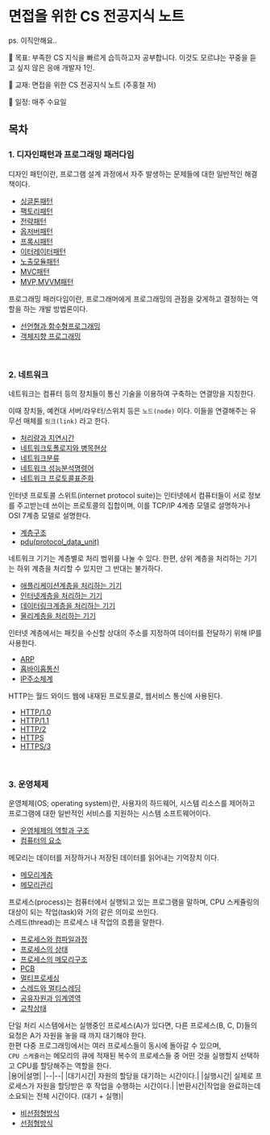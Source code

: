 # 면접을 위한 CS 전공지식 노트

ps. 이직안해요..

🐰 목표: 부족한 CS 지식을 빠르게 습득하고자 공부합니다. 이것도 모르냐는 꾸중을 듣고 싶지 않은 응애 개발자 1인.

🐰 교재: 면접을 위한 CS 전공지식 노트 (주홍철 저)

🐰 일정: 매주 수요일

## 목차

### 1. 디자인패턴과 프로그래밍 패러다임

디자인 패턴이란, 프로그램 설계 과정에서 자주 발생하는 문제들에 대한 일반적인 해결책이다.

- [싱글톤패턴](1장_디자인패턴과_프로그래밍패러다임/1.1_디자인패턴/1.1.1_싱글톤패턴.md)
- [팩토리패턴](1장_디자인패턴과_프로그래밍패러다임/1.1_디자인패턴/1.1.2_팩토리패턴.md)
- [전략패턴](1장_디자인패턴과_프로그래밍패러다임/1.1_디자인패턴/1.1.3_전략패턴.md)
- [옵저버패턴](1장_디자인패턴과_프로그래밍패러다임/1.1_디자인패턴/1.1.4_옵저버패턴.md)
- [프록시패턴](1장_디자인패턴과_프로그래밍패러다임/1.1_디자인패턴/1.1.5_프록시패턴.md)
- [이터레이터패턴](1장_디자인패턴과_프로그래밍패러다임/1.1_디자인패턴/1.1.6_이터레이터패턴.md)
- [노출모듈패턴](1장_디자인패턴과_프로그래밍패러다임/1.1_디자인패턴/1.1.7_노출모듈패턴.md)
- [MVC패턴](1장_디자인패턴과_프로그래밍패러다임/1.1_디자인패턴/1.1.8_MVC패턴.md)
- [MVP,MVVM패턴](1장_디자인패턴과_프로그래밍패러다임/1.1_디자인패턴/1.1.9_MVP,MVVM패턴.md)

프로그래밍 패러다임이란, 프로그래머에게 프로그래밍의 관점을 갖게하고 결정하는 역할을 하는 개발 방법론이다.

- [선언형과 함수형프로그래밍](1장_디자인패턴과_프로그래밍패러다임/1.2_프로그래밍패러다임/1.2.1_선언형과_함수형프로그래밍.md)
- [객체지향 프로그래밍](1장_디자인패턴과_프로그래밍패러다임/1.2_프로그래밍패러다임/1.2.2_객체지향프로그래밍.md)

<br />

### 2. 네트워크

네트워크는 컴퓨터 등의 장치들이 통신 기술을 이용하여 구축하는 연결망을 지칭한다.

이때 장치들, 예컨대 서버/라우터/스위치 등은 `노드(node)` 이다. 이들을 연결해주는 유무선 매체를 `링크(link)` 라고 한다.

- [처리량과 지연시간](2장_네트워크/2.1_네트워크의기초/2.1.1_처리량과지연시간.md)
- [네트워크토폴로지와 병목현상](2장_네트워크/2.1_네트워크의기초/2.1.2_네트워크토폴로지와_병목현상.md)
- [네트워크분류](2장_네트워크/2.1_네트워크의기초/2.1.3_네트워크분류.md)
- [네트워크 성능분석명령어](2장_네트워크/2.1_네트워크의기초/2.1.4_네트워크성능분석명령어.md)
- [네트워크 프로토콜표준화](2장_네트워크/2.1_네트워크의기초/2.1.5_네트워크프로토콜표준화.md)

인터넷 프로토콜 스위트(internet protocol suite)는 인터넷에서 컴퓨터들이 서로 정보를 주고받는데 쓰이는 프로토콜의 집합이며, 이를 TCP/IP 4계층 모델로 설명하거나 OSI 7계층 모델로 설명한다.

- [계층구조](2장_네트워크/2.2_TCPIP_4계층모델/2.2.1_계층구조.md)
- [pdu(protocol_data_unit)](2장_네트워크/2.2_TCPIP_4계층모델/2.2.2_PDU.md)

네트워크 기기는 계층별로 처리 범위를 나눌 수 있다. 한편, 상위 계층을 처리하는 기기는 하위 계층을 처리할 수 있지만 그 반대는 불가하다.

- [애플리케이션계층을 처리하는 기기](2장_네트워크/2.3_네트워크기기/2.3.2_애플리케이션_계층을_처리하는_기기.md)
- [인터넷계층을 처리하는 기기](2장_네트워크/2.3_네트워크기기/2.3.3_인터넷_계층을_처리하는_기기.md)
- [데이터링크계층을 처리하는 기기](2장_네트워크/2.3_네트워크기기/2.3.4_데이터링크_계층을_처리하는_기기.md)
- [물리계층을 처리하는 기기](2장_네트워크/2.3_네트워크기기/2.3.5_물리_계층을_처리하는_기기.md)

인터넷 계층에서는 패킷을 수신할 상대의 주소를 지정하여 데이터를 전달하기 위해 IP를 사용한다.

- [ARP](2장_네트워크/2.4_IP주소/2.4.1_ARP.md)
- [홉바이홉통신](2장_네트워크/2.4_IP주소/2.4.2_홉바이홉통신.md)
- [IP주소체계](2장_네트워크/2.4_IP주소/2.4.3_IP주소체계.md)

HTTP는 월드 와이드 웹에 내재된 프로토콜로, 웹서비스 통신에 사용된다.

- [HTTP/1.0](2장_네트워크/2.5_HTTP/2.5.1_HTTP_1.0.md)
- [HTTP/1.1](2장_네트워크/2.5_HTTP/2.5.2_HTTP_1.1.md)
- [HTTP/2](2장_네트워크/2.5_HTTP/2.5.3_HTTP_2.md)
- [HTTPS](2장_네트워크/2.5_HTTP/2.5.4_HTTPS.md)
- [HTTPS/3](2장_네트워크/2.5_HTTP/2.5.5_HTTP_3.md)

<br />

### 3. 운영체제

운영체제(OS; operating system)란, 사용자의 하드웨어, 시스템 리소스를 제어하고 프로그램에 대한 일반적인 서비스를 지원하는 시스템 소프트웨어이다.

- [운영체제의 역할과 구조](3장_운영체제/3.1_운영체제와컴퓨터/3.1.1_운영체제의_역할과_구조.md)
- [컴퓨터의 요소](3장_운영체제/3.1_운영체제와컴퓨터/3.1.2_컴퓨터의요소.md)

메모리는 데이터를 저장하거나 저장된 데이터를 읽어내는 기억장치 이다.

- [메모리계층](3장_운영체제/3.2_메모리/3.2.1_메모리계층.md)
- [메모리관리](3장_운영체제/3.2_메모리/3.2.2_메모리관리.md)

프로세스(process)는 컴퓨터에서 실행되고 있는 프로그램을 말하며, CPU 스케쥴링의 대상이 되는 작업(task)와 거의 같은 의미로 쓰인다.  
스레드(thread)는 프로세스 내 작업의 흐름을 말한다.

- [프로세스와 컴파일과정](3장_운영체제/3.3_프로세스와스레드/3.3.1_프로세스와컴파일과정.md)
- [프로세스의 상태](3장_운영체제/3.3_프로세스와스레드/3.3.2_프로세스의상태.md)
- [프로세스의 메모리구조](3장_운영체제/3.3_프로세스와스레드/3.3.3_프로세스의메모리구조.md)
- [PCB](3장_운영체제/3.3_프로세스와스레드/3.3.4_PCB.md)
- [멀티프로세싱](3장_운영체제/3.3_프로세스와스레드/3.3.5_멀티프로세싱.md)
- [스레드와 멀티스레딩](3장_운영체제/3.3_프로세스와스레드/3.3.6_스레드와_멀티스레딩.md)
- [공유자원과 임계영역](3장_운영체제/3.3_프로세스와스레드/3.3.7_공유자원과임계영역.md)
- [교착상태](3장_운영체제/3.3_프로세스와스레드/3.3.8_교착상태.md)

단일 처리 시스템에서는 실행중인 프로세스(A)가 있다면, 다른 프로세스(B, C, D)들의 요청은 A가 자원을 놓을 때 까지 대기해야 한다.  
한편 다중 프로그래밍에서는 여러 프로세스들이 동시에 돌아갈 수 있으며,  
`CPU 스케쥴러`는 메모리의 큐에 적재된 복수의 프로세스들 중 어떤 것을 실행할지 선택하고 CPU를 할당해주는 역할을 한다.  
|용어|설명|
|--|--|
|대기시간| 자원의 할당을 대기하는 시간이다.|
|실행시간| 실제로 프로세스가 자원을 할당받은 후 작업을 수행하는 시간이다.|
|반환시간|작업을 완료하는데 소요되는 전체 시간이다. (대기 + 실행)|

- [비선점형방식](3장_운영체제/3.4_CPU스케쥴링알고리즘/3.4.1_비선점형방식.md)
- [선점형방식](3장_운영체제/3.4_CPU스케쥴링알고리즘/3.4.2_선점형방식.md)
